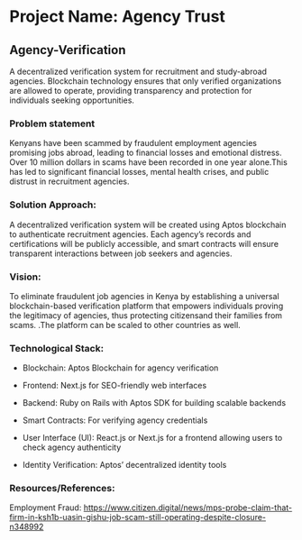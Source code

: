 # Project Name: Agency Trust

## Agency-Verification
A decentralized verification system for recruitment and study-abroad agencies. Blockchain technology ensures that only verified organizations
are allowed to operate, providing transparency and protection for individuals seeking opportunities.

### Problem statement
Kenyans have been scammed by fraudulent employment agencies promising jobs abroad, leading to financial losses and emotional distress.
Over 10 million dollars in scams have been recorded in one year alone.This has led to significant financial losses, mental health crises, 
and public distrust in recruitment agencies.

### Solution Approach:
A decentralized verification system will be created using Aptos blockchain to authenticate recruitment agencies.
Each agency’s records and certifications will be publicly accessible, and smart contracts will ensure transparent interactions between job 
seekers and agencies.

### Vision:
To eliminate fraudulent job agencies in Kenya by establishing a universal blockchain-based verification platform that empowers individuals 
proving the legitimacy of agencies, thus protecting citizensand their families from scams. .The platform can be scaled to other countries as well.

### Technological Stack:

- Blockchain: Aptos Blockchain for agency verification
  
- Frontend: Next.js for SEO-friendly web interfaces
  
- Backend: Ruby on Rails with Aptos SDK for building scalable backends
  
- Smart Contracts: For verifying agency credentials
  
- User Interface (UI): React.js or Next.js for a frontend allowing users to check agency authenticity
  
- Identity Verification: Aptos’ decentralized identity tools

### Resources/References:

Employment Fraud: https://www.citizen.digital/news/mps-probe-claim-that-firm-in-ksh1b-uasin-gishu-job-scam-still-operating-despite-closure-n348992

